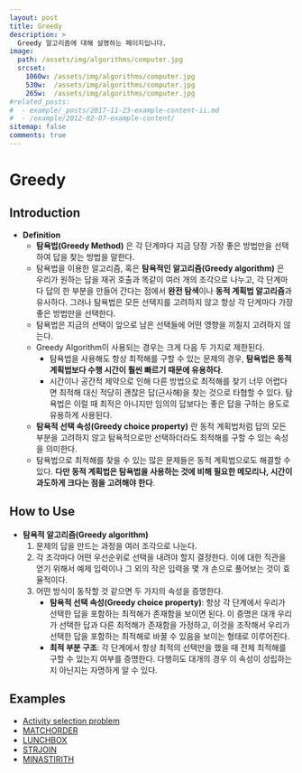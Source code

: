 ```yaml
---
layout: post
title: Greedy
description: >
  Greedy 알고리즘에 대해 설명하는 페이지입니다.
image: 
  path: /assets/img/algorithms/computer.jpg
  srcset:
    1060w: /assets/img/algorithms/computer.jpg
    530w:  /assets/img/algorithms/computer.jpg
    265w:  /assets/img/algorithms/computer.jpg
#related_posts:
#  - example/_posts/2017-11-23-example-content-ii.md
#  - /example/2012-02-07-example-content/
sitemap: false
comments: true
---
```


# Greedy

## Introduction
- **Definition**
  - **탐욕법(Greedy Method)** 은 각 단계마다 지금 당장 가장 좋은 방법만을 선택하여 답을 찾는 방법을 말한다.
  - 탐욕법을 이용한 알고리즘, 혹은 **탐욕적인 알고리즘(Greedy algorithm)** 은 우리가 원하는 답을 재귀 호출과 똑같이 여러 개의 조각으로 나누고, 각 단계마다 답의 한 부분을 만들어 간다는 점에서 **완전 탐색**이나 **동적 계획법 알고리즘**과 유사하다. 그러나 탐욕법은 모든 선택지를 고려하지 않고 항상 각 단계마다 가장 좋은 방법만을 선택한다.
  - 탐욕법은 지금의 선택이 앞으로 남은 선택들에 어떤 영향을 끼칠지 고려하지 않는다.
  - Greedy Algorithm이 사용되는 경우는 크게 다음 두 가지로 제한된다.
    - 탐욕법을 사용해도 항상 최적해를 구할 수 있는 문제의 경우, **탐욕법은 동적 계획법보다 수행 시간이 훨씬 빠르기 때문에 유용하다**.
    - 시간이나 공간적 제약으로 인해 다른 방법으로 최적해를 찾기 너무 어렵다면 최적해 대신 적당히 괜찮은 답(근사해)을 찾는 것으로 타협할 수 있다. 탐욕법은 이럴 때 최적은 아니지만 임의의 답보다는 좋은 답을 구하는 용도로 유용하게 사용된다.
  - **탐욕적 선택 속성(Greedy choice property)** 란 동적 계획법처럼 답의 모든 부분을 고려하지 않고 탐욕적으로만 선택하더라도 최적해를 구할 수 있는 속성을 의미한다.
  - 탐욕법으로 최적해를 찾을 수 있는 많은 문제들은 동적 계획법으로도 해결할 수 있다. **다만 동적 계획법은 탐욕법을 사용하는 것에 비해 필요한 메모리나, 시간이 과도하게 크다는 점을 고려해야 한다**.

## How to Use
- **탐욕적 알고리즘(Greedy algorithm)**
  1. 문제의 답을 만드는 과정을 여러 조각으로 나눈다.
  2. 각 조각마다 어떤 우선순위로 선택을 내려야 할지 결정한다. 이에 대한 직관을 얻기 위해서 예제 입력이나 그 외의 작은 입력을 몇 개 손으로 풀어보는 것이 효율적이다.
  3. 어떤 방식이 동작할 것 같으면 두 가지의 속성을 증명한다.
      - **탐욕적 선택 속성(Greedy choice property)**: 항상 각 단계에서 우리가 선택한 답을 포함하는 최적해가 존재함을 보이면 된다. 이 증명은 대개 우리가 선택한 답과 다른 최적해가 존재함을 가정하고, 이것을 조작해서 우리가 선택한 답을 포함하는 최적해로 바꿀 수 있음을 보이는 형태로 이루어진다.
      - **최적 부분 구조**: 각 단계에서 항상 최적의 선택만을 했을 때 전체 최적해를 구할 수 있는지 여부를 증명한다. 다행히도 대개의 경우 이 속성이 성립하는지 아닌지는 자명하게 알 수 있다.

## Examples
- <a href="https://en.wikipedia.org/wiki/Activity_selection_problem#:~:text=The%20activity%20selection%20problem%20is,finish%20time%20(fi)." target="_blank">Activity selection problem</a>
- <a href="https://github.com/HyunJinNo/Algorithm/blob/main/Greedy/MATCHORDER.java">MATCHORDER</a>
- <a href="https://github.com/HyunJinNo/Algorithm/blob/main/Greedy/LUNCHBOX.java" target="_blank">LUNCHBOX</a>
- <a href="https://github.com/HyunJinNo/Algorithm/blob/main/Greedy/STRJOIN.java" target="_blank">STRJOIN</a>
- <a href="https://github.com/HyunJinNo/Algorithm/blob/main/Greedy/MINASTIRITH.java" target="_blank">MINASTIRITH</a>
